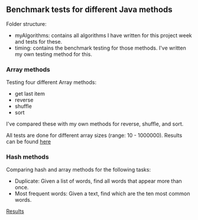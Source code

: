 ## Benchmark tests for different Java methods

Folder structure:
- myAlgorithms: contains all algorithms I have written for this project week and tests for these.
- timing: contains the benchmark testing for those methods. I've written my own testing method for this.

### Array methods
Testing four different Array methods:
* get last item
* reverse
* shuffle
* sort

I've compared these with my own methods for reverse, shuffle, and sort.

All tests are done for different array sizes (range: 10 - 1000000).
Results can be found [here](https://docs.google.com/spreadsheets/d/1M00Ww9iaW-4b57Mz7hGL7ILT1yaOMRixbhGv9CjBdVY/edit#gid=1038009516)

### Hash methods

Comparing hash and array methods for the following tasks:
* Duplicate: Given a list of words, find all words that appear more than once.
* Most frequent words: Given a text, find which are the ten most common words. 

[Results](https://docs.google.com/spreadsheets/d/1M00Ww9iaW-4b57Mz7hGL7ILT1yaOMRixbhGv9CjBdVY/edit#gid=772886254)
